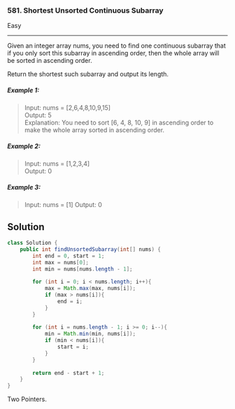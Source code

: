 ### 581. Shortest Unsorted Continuous Subarray
Easy

------------

Given an integer array nums, you need to find one continuous subarray that if you only sort this subarray in ascending order, then the whole array will be sorted in ascending order.

Return the shortest such subarray and output its length.

##### Example 1:

> Input: nums = [2,6,4,8,10,9,15]  
Output: 5  
Explanation: You need to sort [6, 4, 8, 10, 9] in ascending order to make the whole array sorted in ascending order.

##### Example 2:

> Input: nums = [1,2,3,4]  
Output: 0

##### Example 3:

> Input: nums = [1]
Output: 0

## Solution
```java
class Solution {
    public int findUnsortedSubarray(int[] nums) {
        int end = 0, start = 1;
        int max = nums[0];
        int min = nums[nums.length - 1];
        
        for (int i = 0; i < nums.length; i++){
            max = Math.max(max, nums[i]);
            if (max > nums[i]){
                end = i;
            }
        }
        
        for (int i = nums.length - 1; i >= 0; i--){
            min = Math.min(min, nums[i]);
            if (min < nums[i]){
                start = i;
            }
        }
        
        return end - start + 1;
    }
}
```
Two Pointers.